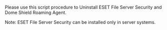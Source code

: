 Please use this script procedure to Uninstall ESET File Server Security and Dome Shield Roaming Agent.

Note: ESET File Server Security can be installed only in server systems.